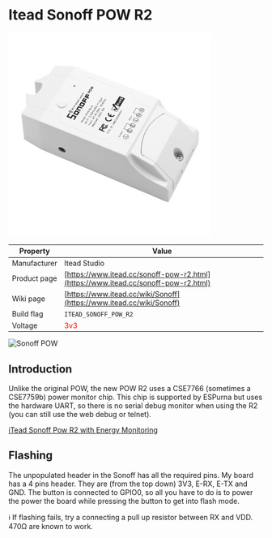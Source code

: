 # Itead Sonoff POW R2

![Sonoff POW](images/devices/itead-sonoff-pow-r2.jpg)

|Property|Value|
|---|---|
|Manufacturer|Itead Studio|
|Product page|[https://www.itead.cc/sonoff-pow-r2.html](https://www.itead.cc/sonoff-pow-r2.html)|
|Wiki page|[https://www.itead.cc/wiki/Sonoff](https://www.itead.cc/wiki/Sonoff)|
|Build flag|`ITEAD_SONOFF_POW_R2`|
|Voltage|<span style="color:red">3v3</span>|

![Sonoff POW](https://user-images.githubusercontent.com/887419/44094200-cef4922c-9fd5-11e8-8a78-e6461fdeae95.jpg)

## Introduction

Unlike the original POW, the new POW R2 uses a CSE7766 (sometimes a CSE7759b) power monitor chip. This chip is supported by ESPurna but uses the hardware UART, so there is no serial debug monitor when using the R2 (you can still use the web debug or telnet).

[iTead Sonoff Pow R2 with Energy Monitoring](http://sonoff.itead.cc/en/products/sonoff/sonoff-pow-r2)

## Flashing

The unpopulated header in the Sonoff has all the required pins. My board has a 4 pins header. They are (from the top down) 3V3, E-RX, E-TX and GND. The button is connected to GPIO0, so all you have to do is to power the power the board while pressing the button to get into flash mode.

:information_source: If flashing fails, try a connecting a pull up resistor between RX and VDD. 470Ω are known to work.